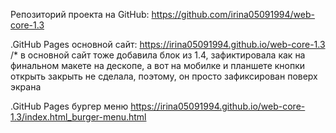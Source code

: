 Репозиторий проекта на GitHub: https://github.com/irina05091994/web-core-1.3

.GitHub Pages основной сайт: https://irina05091994.github.io/web-core-1.3
/* в основной сайт тоже добавила блок из 1.4, зафиктировала как на финальном макете на дескопе, а вот на мобилке и планшете кнопки открыть закрыть не сделала, поэтому, он просто зафиксирован поверх экрана 

.GitHub Pages бургер меню 
https://irina05091994.github.io/web-core-1.3/index.html_burger-menu.html
